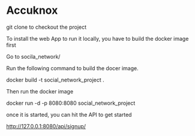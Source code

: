 # Accuknox

git clone to checkout the project

To install the web App to run it locally, you have to build the docker image first

Go to socila_network/

Run the following command to build the docer image.

docker build -t social_network_project .

Then run the docker image

docker run -d -p 8080:8080 social_network_project

once it is started, you can hit the API to get started 

http://127.0.0.1:8080/api/signup/